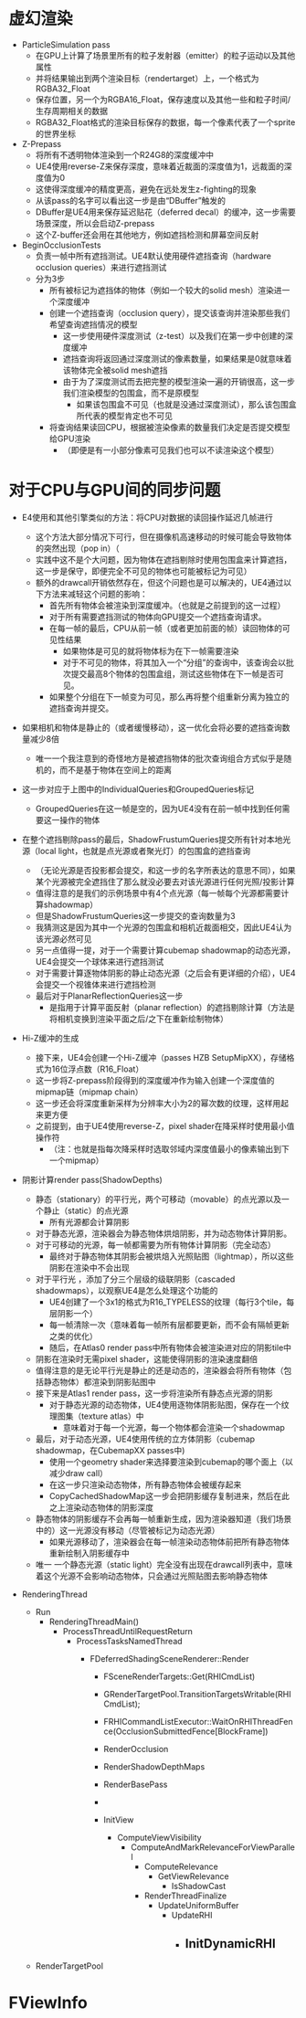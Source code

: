 # 虚幻渲染
- ParticleSimulation pass
  - 在GPU上计算了场景里所有的粒子发射器（emitter）的粒子运动以及其他属性
  - 并将结果输出到两个渲染目标（rendertarget）上，一个格式为RGBA32_Float
  - 保存位置，另一个为RGBA16_Float，保存速度以及其他一些和粒子时间/生存周期相关的数据
  - RGBA32_Float格式的渲染目标保存的数据，每一个像素代表了一个sprite的世界坐标
- Z-Prepass
  - 将所有不透明物体渲染到一个R24G8的深度缓冲中
  - UE4使用reverse-Z来保存深度，意味着近裁面的深度值为1，远裁面的深度值为0
  - 这使得深度缓冲的精度更高，避免在远处发生z-fighting的现象
  - 从该pass的名字可以看出这一步是由“DBuffer”触发的
  - DBuffer是UE4用来保存延迟贴花（deferred decal）的缓冲，这一步需要场景深度，所以会启动Z-prepass
  - 这个Z-buffer还会用在其他地方，例如遮挡检测和屏幕空间反射
- BeginOcclusionTests
  - 负责一帧中所有遮挡测试。UE4默认使用硬件遮挡查询（hardware occlusion queries）来进行遮挡测试
  - 分为3步
    - 所有被标记为遮挡体的物体（例如一个较大的solid mesh）渲染进一个深度缓冲
    - 创建一个遮挡查询（occlusion query），提交该查询并渲染那些我们希望查询遮挡情况的模型
      - 这一步使用硬件深度测试（z-test）以及我们在第一步中创建的深度缓冲
      - 遮挡查询将返回通过深度测试的像素数量，如果结果是0就意味着该物体完全被solid mesh遮挡
      - 由于为了深度测试而去把完整的模型渲染一遍的开销很高，这一步我们渲染模型的包围盒，而不是原模型
        - 如果该包围盒不可见（也就是没通过深度测试），那么该包围盒所代表的模型肯定也不可见
    - 将查询结果读回CPU，根据被渲染像素的数量我们决定是否提交模型给GPU渲染
      - （即便是有一小部分像素可见我们也可以不读渲染这个模型）

# 对于CPU与GPU间的同步问题
- E4使用和其他引擎类似的方法：将CPU对数据的读回操作延迟几帧进行
  - 这个方法大部分情况下可行，但在摄像机高速移动的时候可能会导致物体的突然出现（pop in）（
  - 实践中这不是个大问题，因为物体在遮挡剔除时使用包围盒来计算遮挡，这一步是保守，即便完全不可见的物体也可能被标记为可见）
  - 额外的drawcall开销依然存在，但这个问题也是可以解决的，UE4通过以下方法来减轻这个问题的影响：
    - 首先所有物体会被渲染到深度缓冲。（也就是之前提到的这一过程）
    - 对于所有需要遮挡测试的物体向GPU提交一个遮挡查询请求。
    - 在每一帧的最后，CPU从前一帧（或者更加前面的帧）读回物体的可见性结果
      - 如果物体是可见的就将物体标为在下一帧需要渲染
      - 对于不可见的物体，将其加入一个“分组”的查询中，该查询会以批次提交最高8个物体的包围盒组，测试这些物体在下一帧是否可见。
    - 如果整个分组在下一帧变为可见，那么再将整个组重新分离为独立的遮挡查询并提交。
- 如果相机和物体是静止的（或者缓慢移动），这一优化会将必要的遮挡查询数量减少8倍
  - 唯一一个我注意到的奇怪地方是被遮挡物体的批次查询组合方式似乎是随机的，而不是基于物体在空间上的距离

- 这一步对应于上图中的IndividualQueries和GroupedQueries标记
  - GroupedQueries在这一帧是空的，因为UE4没有在前一帧中找到任何需要这一操作的物体

- 在整个遮挡剔除pass的最后，ShadowFrustumQueries提交所有针对本地光源（local light，也就是点光源或者聚光灯）的包围盒的遮挡查询
  - （无论光源是否投影都会提交，和这一步的名字所表达的意思不同），如果某个光源被完全遮挡住了那么就没必要去对该光源进行任何光照/投影计算
  - 值得注意的是我们的示例场景中有4个点光源（每一帧每个光源都需要计算shadowmap）
  - 但是ShadowFrustumQueries这一步提交的查询数量为3
  - 我猜测这是因为其中一个光源的包围盒和相机近裁面相交，因此UE4认为该光源必然可见
  - 另一点值得一提，对于一个需要计算cubemap shadowmap的动态光源，UE4会提交一个球体来进行遮挡测试
  - 对于需要计算逐物体阴影的静止动态光源（之后会有更详细的介绍），UE4会提交一个视锥体来进行遮挡检测
  - 最后对于PlanarReflectionQueries这一步
    - 是指用于计算平面反射（planar reflection）的遮挡剔除计算（方法是将相机变换到渲染平面之后/之下在重新绘制物体）
- Hi-Z缓冲的生成
  - 接下来，UE4会创建一个Hi-Z缓冲（passes HZB SetupMipXX），存储格式为16位浮点数（R16_Float）
  - 这一步将Z-prepass阶段得到的深度缓冲作为输入创建一个深度值的mipmap链（mipmap chain）
  - 这一步还会将深度重新采样为分辨率大小为2的幂次数的纹理，这样用起来更方便
  - 之前提到，由于UE4使用reverse-Z，pixel shader在降采样时使用最小值操作符
    - （注：也就是指每次降采样时选取邻域内深度值最小的像素输出到下一个mipmap）
- 阴影计算render pass(ShadowDepths)
  - 静态（stationary）的平行光，两个可移动（movable）的点光源以及一个静止（static）的点光源
    - 所有光源都会计算阴影
  - 对于静态光源，渲染器会为静态物体烘焙阴影，并为动态物体计算阴影。
  - 对于可移动的光源，每一帧都需要为所有物体计算阴影（完全动态）
    - 最终对于静态物体其阴影会被烘焙入光照贴图（lightmap），所以这些阴影在渲染中不会出现
  - 对于平行光 ，添加了分三个层级的级联阴影（cascaded shadowmaps），以观察UE4是怎么处理这个功能的
    - UE4创建了一个3x1的格式为R16_TYPELESS的纹理（每行3个tile，每层阴影一个）
    - 每一帧清除一次（意味着每一帧所有层都要更新，而不会有隔帧更新之类的优化）
    - 随后，在Atlas0 render pass中所有物体会被渲染进对应的阴影tile中
  - 阴影在渲染时无需pixel shader，这能使得阴影的渲染速度翻倍
  - 值得注意的是无论平行光是静止的还是动态的，渲染器会将所有物体（包括静态物体）都渲染到阴影贴图中
  - 接下来是Atlas1 render pass，这一步将渲染所有静态点光源的阴影
    - 对于静态光源的动态物体，UE4使用逐物体阴影贴图，保存在一个纹理图集（texture atlas）中
      - 意味着对于每一个光源，每一个物体都会渲染一个shadowmap
  - 最后，对于动态光源，UE4使用传统的立方体阴影（cubemap shadowmap，在CubemapXX passes中)
    - 使用一个geometry shader来选择要渲染到cubemap的哪个面上（以减少draw call）
    - 在这一步只渲染动态物体，所有静态物体会被缓存起来
    - CopyCachedShadowMap这一步会把阴影缓存复制进来，然后在此之上渲染动态物体的阴影深度
  - 静态物体的阴影缓存不会再每一帧重新生成，因为渲染器知道（我们场景中的）这一光源没有移动（尽管被标记为动态光源）
    - 如果光源移动了，渲染器会在每一帧渲染动态物体前把所有静态物体重新绘制入阴影缓存中
  - 唯一 一个静态光源（static light）完全没有出现在drawcall列表中，意味着这个光源不会影响动态物体，只会通过光照贴图去影响静态物体





- RenderingThread
    - Run
      - RenderingThreadMain()
        - ProcessThreadUntilRequestReturn
          - ProcessTasksNamedThread
            - FDeferredShadingSceneRenderer::Render

              - FSceneRenderTargets::Get(RHICmdList)
              - GRenderTargetPool.TransitionTargetsWritable(RHICmdList);
              - FRHICommandListExecutor::WaitOnRHIThreadFence(OcclusionSubmittedFence[BlockFrame])
              - RenderOcclusion
              - RenderShadowDepthMaps
              - RenderBasePass
              -

              - InitView
                - ComputeViewVisibility
                  - ComputeAndMarkRelevanceForViewParallel
                    - ComputeRelevance
                      - GetViewRelevance
                        - IsShadowCast
                    - RenderThreadFinalize
                      - UpdateUniformBuffer
                        - UpdateRHI
                          - InitDynamicRHI
                            -
  - RenderTargetPool



# FViewInfo

#
